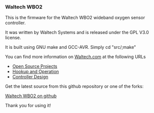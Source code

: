 ### Waltech WBO2

This is the firmware for the Waltech WBO2 wideband oxygen sensor controller.

It was written by Waltech Systems and is released under the GPL V3.0 license.

It is built using GNU make and GCC-AVR. Simply cd "src/;make"

You can find more information on [Waltech.com](http://www.waltech.com) at the following URLs

 - [Open Source Projects](http://www.waltech.com/site/index.php/open-source-projects)
 - [Hookup and Operation](http://www.waltech.com/site/index.php/open-source-projects/wide-band-oxygen-sensor-controller-hookup-and-operation)
 - [Controller Design](http://www.waltech.com/site/index.php/open-source-projects/wide-band-oxygen-sensor-controller-design)

Get the latest source from this github repository or one of the forks:

[Waltech WBO2 on github](https://github.com/fredcooke/WaltechWBO2)

Thank you for using it!

